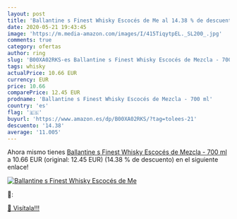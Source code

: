 ```yaml
---
layout: post
title: 'Ballantine s Finest Whisky Escocés de Me al 14.38 % de descuento'
date: 2020-05-21 19:43:45
image: 'https://m.media-amazon.com/images/I/415TiqytpEL._SL200_.jpg'
comments: true
category: ofertas
author: ring
slug: 'B00XA02RKS-es Ballantine s Finest Whisky Escocés de Mezcla - 700 ml'
tags: whisky
actualPrice: 10.66 EUR
currency: EUR
price: 10.66
comparePrice: 12.45 EUR
prodname: 'Ballantine s Finest Whisky Escocés de Mezcla - 700 ml'
country: 'es'
flag: '🇪🇸'
buyurl: 'https://www.amazon.es/dp/B00XA02RKS/?tag=tolees-21'
descuento: '14.38'
average: '11.005'
---
```


Ahora mismo tienes [Ballantine s Finest Whisky Escocés de Mezcla - 700 ml](https://www.amazon.es/dp/B00XA02RKS/?tag=tolees-21) a 10.66 EUR (original: 12.45 EUR) (14.38 %  de descuento) en el siguiente enlace!

[![Ballantine s Finest Whisky Escocés de Me](https://m.media-amazon.com/images/I/415TiqytpEL._SL200_.jpg)](https://www.amazon.es/dp/B00XA02RKS/?tag=tolees-21)

🔎:


[🛒 Visítala!!!](https://www.amazon.es/dp/B00XA02RKS/?tag=tolees-21)
